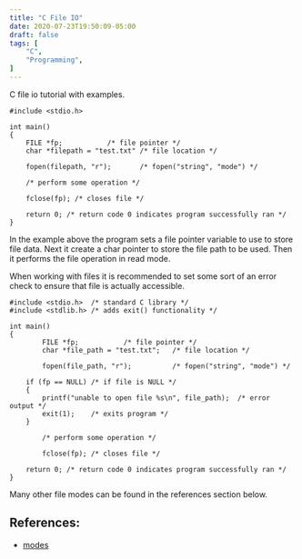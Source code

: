 ```yaml
---
title: "C File IO"
date: 2020-07-23T19:50:09-05:00
draft: false
tags: [
	"C",
	"Programming",
]
---
```


C file io tutorial with examples. 

```
#include <stdio.h>

int main()
{
	FILE *fp;			/* file pointer */
	char *filepath = "test.txt"	/* file location */
	
	fopen(filepath, "r");		/* fopen("string", "mode") */
	
	/* perform some operation */

	fclose(fp); /* closes file */
	
	return 0; /* return code 0 indicates program successfully ran */
}
```

In the example above the program sets a file pointer variable to use to store file data. Next it create a char pointer to store the file path to be used. Then it performs the file operation in read mode.

When working with files it is recommended to set some sort of an error check to ensure that file is actually accessible.

```
#include <stdio.h>	/* standard C library */
#include <stdlib.h>	/* adds exit() functionality */

int main()
{       
        FILE *fp;			/* file pointer */
        char *file_path = "test.txt";	/* file location */
        
        fopen(file_path, "r");          /* fopen("string", "mode") */

	if (fp == NULL)	/* if file is NULL */
	{
		printf("unable to open file %s\n", file_path);	/* error output */
		exit(1);	/* exits program */
	}
      
        /* perform some operation */
        
        fclose(fp); /* closes file */

	return 0; /* return code 0 indicates program successfully ran */
}
```

Many other file modes can be found in the references section below. 

## References:

* [modes](https://pubs.opengroup.org/onlinepubs/009695399/functions/fopen.html)
